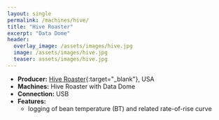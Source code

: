 ```yaml
---
layout: single
permalink: /machines/hive/
title: "Hive Roaster"
excerpt: "Data Dome"
header:
  overlay_image: /assets/images/hive.jpg
  image: /assets/images/hive.jpg
  teaser: assets/images/hive.jpg
---
```

* __Producer:__ [Hive Roaster](https://hiveroaster.com/){:target="_blank"}, USA
* __Machines:__ Hive Roaster with Data Dome
* __Connection:__ USB
* __Features:__
  - logging of bean temperature (BT) and related rate-of-rise curve